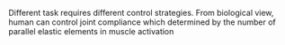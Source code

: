 Different task requires different control strategies. From biological view, human can control joint compliance which determined by the number of parallel elastic elements in muscle activation